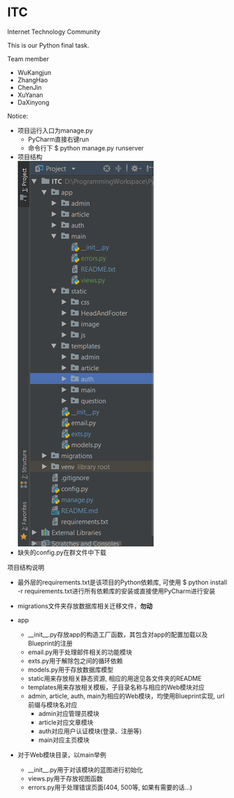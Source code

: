 # ITC
Internet Technology Community 

This is our Python final task.

Team member

* WuKangjun
* ZhangHao
* ChenJin
* XuYanan
* DaXinyong

Notice:
* 项目运行入口为manage.py
    * PyCharm直接右键run
    * 命令行下 $ python manage.py runserver
* 项目结构<br>
![image](https://raw.githubusercontent.com/StrongPosHao/MarkdownPhotos/master/ProjectStructure.png)
* 缺失的config.py在群文件中下载

项目结构说明
* 最外层的requirements.txt是该项目的Python依赖库, 可使用 $ python install -r requirements.txt进行所有依赖库的安装或直接使用PyCharm进行安装
* migrations文件夹存放数据库相关迁移文件，**勿动**
* app
    * \_\_init__.py存放app的构造工厂函数，其包含对app的配置加载以及Blueprint的注册
    * email.py用于处理邮件相关的功能模块
    * exts.py用于解除包之间的循环依赖
    * models.py用于存放数据库模型
    * static用来存放相关静态资源, 相应的用途见各文件夹的README
    * templates用来存放相关模板，子目录名称与相应的Web模块对应
    * admin, article, auth, main为相应的Web模块，均使用Blueprint实现, url前缀与模块名对应
        * admin对应管理员模块
        * article对应文章模块
        * auth对应用户认证模块(登录、注册等)
        * main对应主页模块
    
    
* 对于Web模块目录，以main举例
    * \_\_init__.py用于对该模块的蓝图进行初始化
    * views.py用于存放视图函数
    * errors.py用于处理错误页面(404, 500等, 如果有需要的话...)
